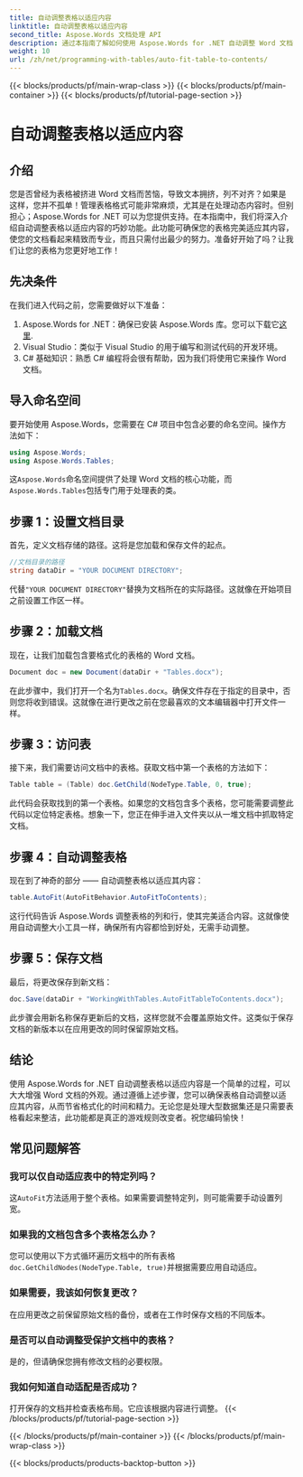 ```yaml
---
title: 自动调整表格以适应内容
linktitle: 自动调整表格以适应内容
second_title: Aspose.Words 文档处理 API
description: 通过本指南了解如何使用 Aspose.Words for .NET 自动调整 Word 文档中的表格以适应内容。非常适合动态和整洁的文档格式。
weight: 10
url: /zh/net/programming-with-tables/auto-fit-table-to-contents/
---
```


{{< blocks/products/pf/main-wrap-class >}}
{{< blocks/products/pf/main-container >}}
{{< blocks/products/pf/tutorial-page-section >}}

# 自动调整表格以适应内容

## 介绍

您是否曾经为表格被挤进 Word 文档而苦恼，导致文本拥挤，列不对齐？如果是这样，您并不孤单！管理表格格式可能非常麻烦，尤其是在处理动态内容时。但别担心；Aspose.Words for .NET 可以为您提供支持。在本指南中，我们将深入介绍自动调整表格以适应内容的巧妙功能。此功能可确保您的表格完美适应其内容，使您的文档看起来精致而专业，而且只需付出最少的努力。准备好开始了吗？让我们让您的表格为您更好地工作！

## 先决条件

在我们进入代码之前，您需要做好以下准备：

1.  Aspose.Words for .NET：确保已安装 Aspose.Words 库。您可以下载它[这里](https://releases.aspose.com/words/net/).
2. Visual Studio：类似于 Visual Studio 的用于编写和测试代码的开发环境。
3. C# 基础知识：熟悉 C# 编程将会很有帮助，因为我们将使用它来操作 Word 文档。

## 导入命名空间

要开始使用 Aspose.Words，您需要在 C# 项目中包含必要的命名空间。操作方法如下：

```csharp
using Aspose.Words;
using Aspose.Words.Tables;
```

这`Aspose.Words`命名空间提供了处理 Word 文档的核心功能，而`Aspose.Words.Tables`包括专门用于处理表的类。

## 步骤 1：设置文档目录

首先，定义文档存储的路径。这将是您加载和保存文件的起点。

```csharp
//文档目录的路径
string dataDir = "YOUR DOCUMENT DIRECTORY";
```

代替`"YOUR DOCUMENT DIRECTORY"`替换为文档所在的实际路径。这就像在开始项目之前设置工作区一样。

## 步骤 2：加载文档

现在，让我们加载包含要格式化的表格的 Word 文档。

```csharp
Document doc = new Document(dataDir + "Tables.docx");
```

在此步骤中，我们打开一个名为`Tables.docx`。确保文件存在于指定的目录中，否则您将收到错误。这就像在进行更改之前在您最喜欢的文本编辑器中打开文件一样。

## 步骤 3：访问表

接下来，我们需要访问文档中的表格。获取文档中第一个表格的方法如下：

```csharp
Table table = (Table) doc.GetChild(NodeType.Table, 0, true);
```

此代码会获取找到的第一个表格。如果您的文档包含多个表格，您可能需要调整此代码以定位特定表格。想象一下，您正在伸手进入文件夹以从一堆文档中抓取特定文档。

## 步骤 4：自动调整表格

现在到了神奇的部分 —— 自动调整表格以适应其内容：

```csharp
table.AutoFit(AutoFitBehavior.AutoFitToContents);
```

这行代码告诉 Aspose.Words 调整表格的列和行，使其完美适合内容。这就像使用自动调整大小工具一样，确保所有内容都恰到好处，无需手动调整。

## 步骤 5：保存文档

最后，将更改保存到新文档：

```csharp
doc.Save(dataDir + "WorkingWithTables.AutoFitTableToContents.docx");
```

此步骤会用新名称保存更新后的文档，这样您就不会覆盖原始文件。这类似于保存文档的新版本以在应用更改的同时保留原始文档。

## 结论

使用 Aspose.Words for .NET 自动调整表格以适应内容是一个简单的过程，可以大大增强 Word 文档的外观。通过遵循上述步骤，您可以确保表格自动调整以适应其内容，从而节省格式化的时间和精力。无论您是处理大型数据集还是只需要表格看起来整洁，此功能都是真正的游戏规则改变者。祝您编码愉快！

## 常见问题解答

### 我可以仅自动适应表中的特定列吗？
这`AutoFit`方法适用于整个表格。如果需要调整特定列，则可能需要手动设置列宽。

### 如果我的文档包含多个表格怎么办？
您可以使用以下方式循环遍历文档中的所有表格`doc.GetChildNodes(NodeType.Table, true)`并根据需要应用自动适应。

### 如果需要，我该如何恢复更改？
在应用更改之前保留原始文档的备份，或者在工作时保存文档的不同版本。

### 是否可以自动调整受保护文档中的表格？
是的，但请确保您拥有修改文档的必要权限。

### 我如何知道自动适配是否成功？
打开保存的文档并检查表格布局。它应该根据内容进行调整。
{{< /blocks/products/pf/tutorial-page-section >}}

{{< /blocks/products/pf/main-container >}}
{{< /blocks/products/pf/main-wrap-class >}}

{{< blocks/products/products-backtop-button >}}
